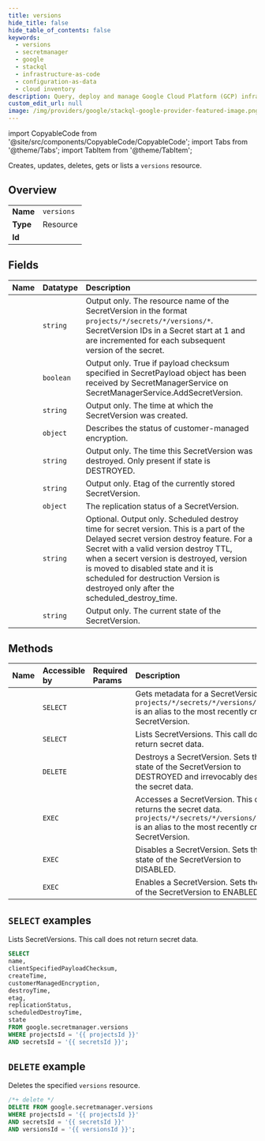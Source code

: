 ```yaml
---
title: versions
hide_title: false
hide_table_of_contents: false
keywords:
  - versions
  - secretmanager
  - google
  - stackql
  - infrastructure-as-code
  - configuration-as-data
  - cloud inventory
description: Query, deploy and manage Google Cloud Platform (GCP) infrastructure and resources using SQL
custom_edit_url: null
image: /img/providers/google/stackql-google-provider-featured-image.png
---
```


import CopyableCode from '@site/src/components/CopyableCode/CopyableCode';
import Tabs from '@theme/Tabs';
import TabItem from '@theme/TabItem';

Creates, updates, deletes, gets or lists a <code>versions</code> resource.

## Overview
<table><tbody>
<tr><td><b>Name</b></td><td><code>versions</code></td></tr>
<tr><td><b>Type</b></td><td>Resource</td></tr>
<tr><td><b>Id</b></td><td><CopyableCode code="google.secretmanager.versions" /></td></tr>
</tbody></table>

## Fields
| Name | Datatype | Description |
|:-----|:---------|:------------|
| <CopyableCode code="name" /> | `string` | Output only. The resource name of the SecretVersion in the format `projects/*/secrets/*/versions/*`. SecretVersion IDs in a Secret start at 1 and are incremented for each subsequent version of the secret. |
| <CopyableCode code="clientSpecifiedPayloadChecksum" /> | `boolean` | Output only. True if payload checksum specified in SecretPayload object has been received by SecretManagerService on SecretManagerService.AddSecretVersion. |
| <CopyableCode code="createTime" /> | `string` | Output only. The time at which the SecretVersion was created. |
| <CopyableCode code="customerManagedEncryption" /> | `object` | Describes the status of customer-managed encryption. |
| <CopyableCode code="destroyTime" /> | `string` | Output only. The time this SecretVersion was destroyed. Only present if state is DESTROYED. |
| <CopyableCode code="etag" /> | `string` | Output only. Etag of the currently stored SecretVersion. |
| <CopyableCode code="replicationStatus" /> | `object` | The replication status of a SecretVersion. |
| <CopyableCode code="scheduledDestroyTime" /> | `string` | Optional. Output only. Scheduled destroy time for secret version. This is a part of the Delayed secret version destroy feature. For a Secret with a valid version destroy TTL, when a secert version is destroyed, version is moved to disabled state and it is scheduled for destruction Version is destroyed only after the scheduled_destroy_time. |
| <CopyableCode code="state" /> | `string` | Output only. The current state of the SecretVersion. |

## Methods
| Name | Accessible by | Required Params | Description |
|:-----|:--------------|:----------------|:------------|
| <CopyableCode code="get" /> | `SELECT` | <CopyableCode code="projectsId, secretsId, versionsId" /> | Gets metadata for a SecretVersion. `projects/*/secrets/*/versions/latest` is an alias to the most recently created SecretVersion. |
| <CopyableCode code="list" /> | `SELECT` | <CopyableCode code="projectsId, secretsId" /> | Lists SecretVersions. This call does not return secret data. |
| <CopyableCode code="destroy" /> | `DELETE` | <CopyableCode code="projectsId, secretsId, versionsId" /> | Destroys a SecretVersion. Sets the state of the SecretVersion to DESTROYED and irrevocably destroys the secret data. |
| <CopyableCode code="access" /> | `EXEC` | <CopyableCode code="projectsId, secretsId, versionsId" /> | Accesses a SecretVersion. This call returns the secret data. `projects/*/secrets/*/versions/latest` is an alias to the most recently created SecretVersion. |
| <CopyableCode code="disable" /> | `EXEC` | <CopyableCode code="projectsId, secretsId, versionsId" /> | Disables a SecretVersion. Sets the state of the SecretVersion to DISABLED. |
| <CopyableCode code="enable" /> | `EXEC` | <CopyableCode code="projectsId, secretsId, versionsId" /> | Enables a SecretVersion. Sets the state of the SecretVersion to ENABLED. |

## `SELECT` examples

Lists SecretVersions. This call does not return secret data.

```sql
SELECT
name,
clientSpecifiedPayloadChecksum,
createTime,
customerManagedEncryption,
destroyTime,
etag,
replicationStatus,
scheduledDestroyTime,
state
FROM google.secretmanager.versions
WHERE projectsId = '{{ projectsId }}'
AND secretsId = '{{ secretsId }}'; 
```

## `DELETE` example

Deletes the specified <code>versions</code> resource.

```sql
/*+ delete */
DELETE FROM google.secretmanager.versions
WHERE projectsId = '{{ projectsId }}'
AND secretsId = '{{ secretsId }}'
AND versionsId = '{{ versionsId }}';
```
